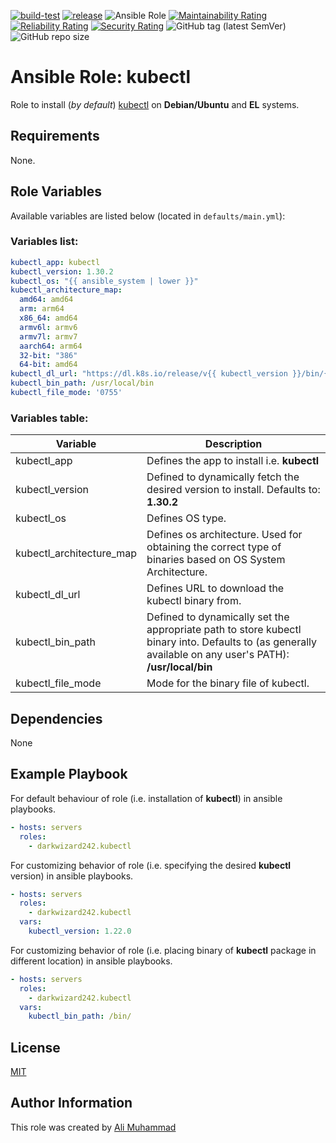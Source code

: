 [![build-test](https://github.com/darkwizard242/ansible-role-kubectl/workflows/build-and-test/badge.svg?branch=master)](https://github.com/darkwizard242/ansible-role-kubectl/actions?query=workflow%3Abuild-and-test) [![release](https://github.com/darkwizard242/ansible-role-kubectl/workflows/release/badge.svg)](https://github.com/darkwizard242/ansible-role-kubectl/actions?query=workflow%3Arelease) ![Ansible Role](https://img.shields.io/ansible/role/d/darkwizard242/kubectl) [![Maintainability Rating](https://sonarcloud.io/api/project_badges/measure?project=ansible-role-kubectl&metric=sqale_rating)](https://sonarcloud.io/dashboard?id=ansible-role-kubectl) [![Reliability Rating](https://sonarcloud.io/api/project_badges/measure?project=ansible-role-kubectl&metric=reliability_rating)](https://sonarcloud.io/dashboard?id=ansible-role-kubectl) [![Security Rating](https://sonarcloud.io/api/project_badges/measure?project=ansible-role-kubectl&metric=security_rating)](https://sonarcloud.io/dashboard?id=ansible-role-kubectl) ![GitHub tag (latest SemVer)](https://img.shields.io/github/tag/darkwizard242/ansible-role-kubectl?label=release) ![GitHub repo size](https://img.shields.io/github/repo-size/darkwizard242/ansible-role-kubectl?color=orange&style=flat-square)

# Ansible Role: kubectl

Role to install (_by default_) [kubectl](https://kubernetes.io/docs/reference/kubectl/overview/) on **Debian/Ubuntu** and **EL** systems.

## Requirements

None.

## Role Variables

Available variables are listed below (located in `defaults/main.yml`):

### Variables list:

```yaml
kubectl_app: kubectl
kubectl_version: 1.30.2
kubectl_os: "{{ ansible_system | lower }}"
kubectl_architecture_map:
  amd64: amd64
  arm: arm64
  x86_64: amd64
  armv6l: armv6
  armv7l: armv7
  aarch64: arm64
  32-bit: "386"
  64-bit: amd64
kubectl_dl_url: "https://dl.k8s.io/release/v{{ kubectl_version }}/bin/{{ kubectl_os }}/{{ kubeadm_architecture_map[ansible_architecture] }}/{{ kubectl_app }}"
kubectl_bin_path: /usr/local/bin
kubectl_file_mode: '0755'
```

### Variables table:

Variable                 | Description
------------------------ | ---------------------------------------------------------------------------------------------------------------------------------------------------------
kubectl_app              | Defines the app to install i.e. **kubectl**
kubectl_version          | Defined to dynamically fetch the desired version to install. Defaults to: **1.30.2**
kubectl_os               | Defines OS type.
kubectl_architecture_map | Defines os architecture. Used for obtaining the correct type of binaries based on OS System Architecture.
kubectl_dl_url           | Defines URL to download the kubectl binary from.
kubectl_bin_path         | Defined to dynamically set the appropriate path to store kubectl binary into. Defaults to (as generally available on any user's PATH): **/usr/local/bin**
kubectl_file_mode        | Mode for the binary file of kubectl.

## Dependencies

None

## Example Playbook

For default behaviour of role (i.e. installation of **kubectl**) in ansible playbooks.

```yaml
- hosts: servers
  roles:
    - darkwizard242.kubectl
```

For customizing behavior of role (i.e. specifying the desired **kubectl** version) in ansible playbooks.

```yaml
- hosts: servers
  roles:
    - darkwizard242.kubectl
  vars:
    kubectl_version: 1.22.0
```

For customizing behavior of role (i.e. placing binary of **kubectl** package in different location) in ansible playbooks.

```yaml
- hosts: servers
  roles:
    - darkwizard242.kubectl
  vars:
    kubectl_bin_path: /bin/
```

## License

[MIT](https://github.com/darkwizard242/ansible-role-kubectl/blob/master/LICENSE)

## Author Information

This role was created by [Ali Muhammad](https://www.alimuhammad.dev/)
